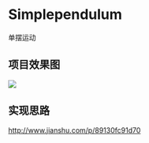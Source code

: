 # Simplependulum
单摆运动
## 项目效果图
![](https://github.com/huopochuan/Simplependulum/raw/master/img.gif)
## 实现思路
http://www.jianshu.com/p/89130fc91d70

